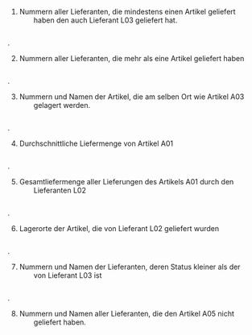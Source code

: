 1. Nummern aller Lieferanten, die mindestens einen Artikel geliefert  
  haben den auch Lieferant L03 geliefert hat.  
```sql


```
.

2. Nummern aller Lieferanten, die mehr als eine Artikel geliefert haben  
```sql


```
.

3. Nummern und Namen der Artikel, die am selben Ort wie Artikel A03   
  gelagert werden.  
```sql


```
.

4. Durchschnittliche Liefermenge von Artikel A01  
```sql


```
.

5. Gesamtliefermenge aller Lieferungen des Artikels A01 durch den  
  Lieferanten L02  
```sql


```
.

6. Lagerorte der Artikel, die von Lieferant L02 geliefert wurden  
```sql


```
.

7. Nummern und Namen der Lieferanten, deren Status kleiner als der   
  von Lieferant L03 ist  
```sql


```
.

8. Nummern und Namen aller Lieferanten, die den Artikel A05 nicht   
  geliefert haben.